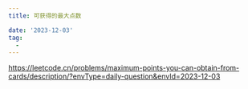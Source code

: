 ```yaml
---
title: 可获得的最大点数

date: '2023-12-03'
tag:
  - 
---
```

<https://leetcode.cn/problems/maximum-points-you-can-obtain-from-cards/description/?envType=daily-question&envId=2023-12-03>
